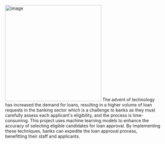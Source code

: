 <img width="312" alt="image" src="https://github.com/sharanya123-khanderao/Loan-Approval-Prediction/assets/83499909/e95956db-adb0-4934-87f0-fb3dd9d1b5a6">
The advent of technology has increased the demand for loans, resulting in a higher volume of loan requests in the banking sector which is a challenge to banks as they must carefully assess each applicant's eligibility, and the process is time-consuming.
This project uses machine learning models to enhance the accuracy of selecting eligible candidates for loan approval. By implementing these techniques, banks can expedite the loan approval process, benefitting their staff and applicants.
 
